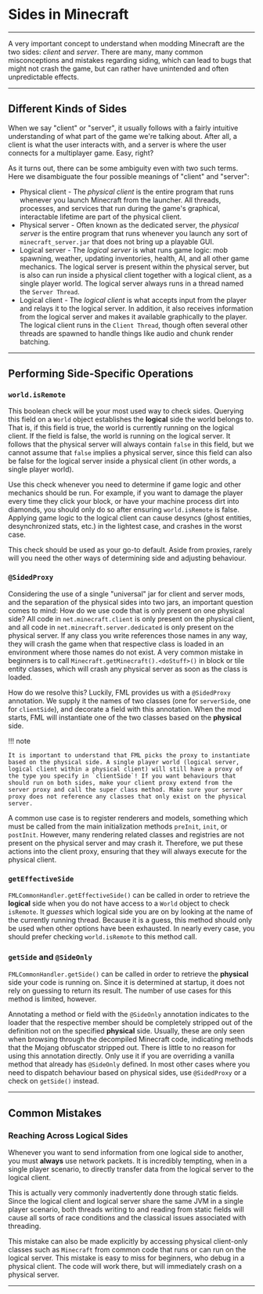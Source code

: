 Sides in Minecraft
===================

----------

A very important concept to understand when modding Minecraft are the two sides: *client* and *server*. There are many, many common misconceptions and mistakes regarding siding, which can lead to bugs that might not crash the game, but can rather have unintended and often unpredictable effects.

----------

Different Kinds of Sides
------------------------

When we say "client" or "server", it usually follows with a fairly intuitive understanding of what part of the game we're talking about. After all, a client is what the user interacts with, and a server is where the user connects for a multiplayer game. Easy, right?

As it turns out, there can be some ambiguity even with two such terms. Here we disambiguate the four possible meanings of "client" and "server":

* Physical client - The *physical client* is the entire program that runs whenever you launch Minecraft from the launcher. All threads, processes, and services that run during the game's graphical, interactable lifetime are part of the physical client.
* Physical server - Often known as the dedicated server, the *physical server* is the entire program that runs whenever you launch any sort of `minecraft_server.jar` that does not bring up a playable GUI.
* Logical server - The *logical server* is what runs game logic: mob spawning, weather, updating inventories, health, AI, and all other game mechanics. The logical server is present within the physical server, but is also can run inside a physical client together with a logical client, as a single player world. The logical server always runs in a thread named the `Server Thread`.
* Logical client - The *logical client* is what accepts input from the player and relays it to the logical server. In addition, it also receives information from the logical server and makes it available graphically to the player. The logical client runs in the `Client Thread`, though often several other threads are spawned to handle things like audio and chunk render batching.

----------

Performing Side-Specific Operations
-----------------------------------

### `world.isRemote`
This boolean check will be your most used way to check sides. Querying this field on a `World` object establishes the  **logical** side the world belongs to. That is, if this field is true, the world is currently running on the logical client. If the field is false, the world is running on the logical server. It follows that the physical server will always contain `false` in this field, but we cannot assume that `false` implies a physical server, since this field can also be false for the logical server inside a physical client (in other words, a single player world).

Use this check whenever you need to determine if game logic and other mechanics should be run. For example, if you want to damage the player every time they click your block, or have your machine process dirt into diamonds, you should only do so after ensuring `world.isRemote` is false. Applying game logic to the logical client can cause desyncs (ghost entities, desynchronized stats, etc.) in the lightest case, and crashes in the worst case.

This check should be used as your go-to default. Aside from proxies, rarely will you need the other ways of determining side and adjusting behaviour.

### `@SidedProxy`
Considering the use of a single "universal" jar for client and server mods, and the separation of the physical sides into two jars, an important question comes to mind: How do we use code that is only present on one physical side? All code in `net.minecraft.client` is only present on the physical client, and all code in `net.minecraft.server.dedicated` is only present on the physical server. If any class you write references those names in any way, they will crash the game when that respective class is loaded in an environment where those names do not exist. A very common mistake in beginners is to call `Minecraft.getMinecraft().<doStuff>()` in block or tile entity classes, which will crash any physical server as soon as the class is loaded.

How do we resolve this? Luckily, FML provides us with a `@SidedProxy` annotation. We supply it the names of two classes (one for `serverSide`, one for `clientSide`), and decorate a field with this annotation. When the mod starts, FML will instantiate one of the two classes based on the **physical** side.

!!! note

    It is important to understand that FML picks the proxy to instantiate based on the physical side. A single player world (logical server, logical client within a physical client) will still have a proxy of the type you specify in `clientSide`! If you want behaviours that should run on both sides, make your client proxy extend from the server proxy and call the super class method. Make sure your server proxy does not reference any classes that only exist on the physical server.

A common use case is to register renderers and models, something which must be called from the main initialization methods `preInit`, `init`, or `postInit`. However, many rendering related classes and registries are not present on the physical server and may crash it. Therefore, we put these actions into the client proxy, ensuring that they will always execute for the physical client.

### `getEffectiveSide`
`FMLCommonHandler.getEffectiveSide()` can be called in order to retrieve the **logical** side when you do not have access to a `World` object to check `isRemote`. It *guesses* which logical side you are on by looking at the name of the currently running thread. Because it is a guess, this method should only be used when other options have been exhausted. In nearly every case, you should prefer checking `world.isRemote` to this method call.

### `getSide` and `@SideOnly`
`FMLCommonHandler.getSide()` can be called in order to retrieve the **physical** side your code is running on. Since it is determined at startup, it does not rely on guessing to return its result. The number of use cases for this method is limited, however.

Annotating a method or field with the `@SideOnly` annotation indicates to the loader that the respective member should be completely stripped out of the definition not on the specified **physical** side. Usually, these are only seen when browsing through the decompiled Minecraft code, indicating methods that the Mojang obfuscator stripped out. There is little to no reason for using this annotation directly. Only use it if you are overriding a vanilla method that already has `@SideOnly` defined. In most other cases where you need to dispatch behaviour based on physical sides, use `@SidedProxy` or a check on `getSide()` instead.

-----

Common Mistakes
---------------

### Reaching Across Logical Sides
Whenever you want to send information from one logical side to another, you must **always** use network packets. It is incredibly tempting, when in a single player scenario, to directly transfer data from the logical server to the logical client.

This is actually very commonly inadvertently done through static fields. Since the logical client and logical server share the same JVM in a single player scenario, both threads writing to and reading from static fields will cause all sorts of race conditions and the classical issues associated with threading.

This mistake can also be made explicitly by accessing physical client-only classes such as `Minecraft` from common code that runs or can run on the logical server. This mistake is easy to miss for beginners, who debug in a physical client. The code will work there, but will immediately crash on a physical server.

----------
